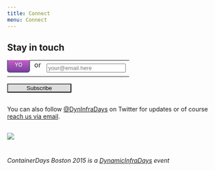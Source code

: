 ```yaml
---
title: Connect
menu: Connect
---
```


## Stay in touch

<style>
.yo-btn {
   border: 1px solid #0a3c59;
   background: #793e9c;
   background: -webkit-gradient(linear, left top, left bottom, from(#d665d2), to(#793e9c));
   background: -webkit-linear-gradient(top, #d665d2, #793e9c);
   background: -moz-linear-gradient(top, #d665d2, #793e9c);
   background: -ms-linear-gradient(top, #d665d2, #793e9c);
   background: -o-linear-gradient(top, #d665d2, #793e9c);
   background-image: -ms-linear-gradient(top, #d665d2 0%, #793e9c 100%);
   padding: 10px 17px;
   -webkit-border-radius: 6px;
   -moz-border-radius: 6px;
   border-radius: 6px;
   -webkit-box-shadow: rgba(255,255,255,0.4) 0 1px 0, inset rgba(255,255,255,0.4) 0 1px 0;
   -moz-box-shadow: rgba(255,255,255,0.4) 0 1px 0, inset rgba(255,255,255,0.4) 0 1px 0;
   box-shadow: rgba(255,255,255,0.4) 0 1px 0, inset rgba(255,255,255,0.4) 0 1px 0;
   text-shadow: #7ea4bd 0 1px 0;
   color: #f2f7fa;
   font-size: 12px;
   font-family: helvetica, serif;
   text-decoration: none;
   vertical-align: middle;
   }
.yo-btn:hover {
   border: 1px solid #0a3c59;
   text-shadow: #1e4158 0 1px 0;
   background: #793e9c;
   background: -webkit-gradient(linear, left top, left bottom, from(#d665d2), to(#793e9c));
   background: -webkit-linear-gradient(top, #d665d2, #793e9c);
   background: -moz-linear-gradient(top, #d665d2, #793e9c);
   background: -ms-linear-gradient(top, #d665d2, #793e9c);
   background: -o-linear-gradient(top, #d665d2, #793e9c);
   background-image: -ms-linear-gradient(top, #d665d2 0%, #793e9c 100%);
   color: #000000;
   }
.yo-btn:active {
   text-shadow: #1e4158 0 1px 0;
   border: 1px solid #0a3c59;
   background: #793e9c;
   background: -webkit-gradient(linear, left top, left bottom, from(#d665d2), to(#793e9c));
   background: -webkit-linear-gradient(top, #d665d2, #793e9c);
   background: -moz-linear-gradient(top, #d665d2, #793e9c);
   background: -ms-linear-gradient(top, #d665d2, #793e9c);
   background: -o-linear-gradient(top, #d665d2, #793e9c);
   background-image: -ms-linear-gradient(top, #d665d2 0%, #793e9c 100%);
   color: #fff;
   }
</style>

<!-- Begin MailChimp Signup Form -->
<div id="mc_embed_signup" style="margin: 15px 0 30px 0;">
  <form action="//random.us10.list-manage.com/subscribe/post?u=27ad0ec0e040d8cb661d8d360&amp;id=3f2148763f" method="post" id="mc-embedded-subscribe-form" name="mc-embedded-subscribe-form" class="validate" target="_blank" novalidate>
    <div id="mc_embed_signup_scroll">
      <!-- <label>Get notified about event updates and ticket availability</label> -->
      <div class="mc-field-group">
      <table style="border:none;vertical-align:middle;"><tr style="height:30px;vertical-align:middle;">
      <td style="width:30px;border:none;vertical-align:middle;padding:0px 0px 17px">
      <a href="http://justyo.co/CONTAINERDAYSBOSTON2015" class="yo-btn">YO</a></td>
      <td style="border:none;vertical-align:middle;width:10px;padding:0px 5px 17px 10px">or</td>
      <td style="min-width:100px;border:none;vertical-align:middle;"><input type="email" value="" name="EMAIL" class="required email" placeholder="your@email.here" id="mce-EMAIL"></td>
      </tr></table>
      </div>
      <div id="mce-responses" class="clear">
        <div class="response" id="mce-error-response" style="display:none"></div>
        <div class="response" id="mce-success-response" style="display:none"></div>
      </div>    <!-- real people should not fill this in and expect good things - do not remove this or risk form bot signups-->
      <div style="position: absolute; left: -5000px;"><input type="text" name="b_27ad0ec0e040d8cb661d8d360_3f2148763f" tabindex="-1" value=""></div>
      <input style="background:#ddd; width:150px" type="submit" value="Subscribe" name="subscribe" id="mc-embedded-subscribe" class="button">
    </div>
  </form>
</div>
<!--End mc_embed_signup-->

You can also follow <a href="https://twitter.com/DynInfraDays">@DynInfraDays</a> on Twitter for updates or of course <a href="mailto:2015-boston@dynamicinfradays.org">reach us via email</a>.

<img src="http://dynamicinfradays.org/img/logo.png" style="margin: 30px auto 40px auto; display: block;">

_ContainerDays Boston 2015 is a [DynamicInfraDays](http://dynamicinfradays.org) event_
